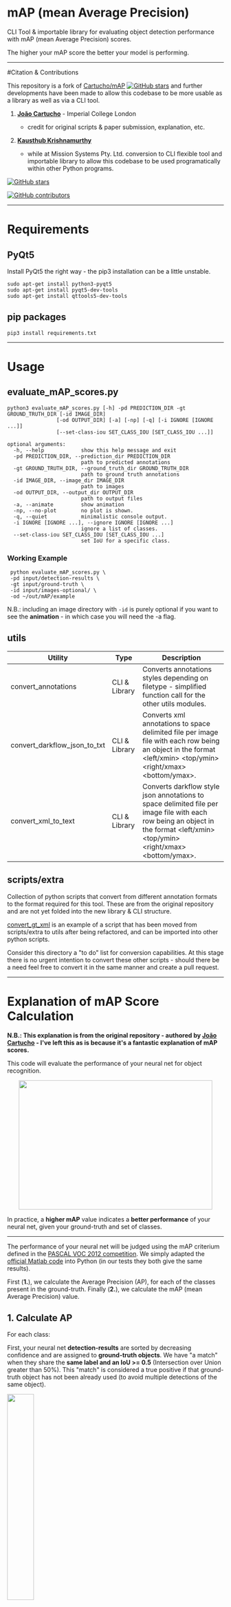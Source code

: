 # mAP (mean Average Precision)

CLI Tool & importable library for evaluating object detection performance with mAP (mean Average Precision) scores.

The higher your mAP score the better your model is performing.

--- 
#Citation & Contributions

This repository is a fork of [Cartucho/mAP](https://github.com/Cartucho/mAP) [![GitHub stars](https://img.shields.io/github/stars/Cartucho/mAP.svg?style=social&label=Stars)](https://github.com/Cartucho/mAP) and further developments have been made to allow this codebase to be more usable as a library as well as via a CLI tool.

1. [**João Cartucho**](https://github.com/Cartucho) - Imperial College London
    - credit for original scripts & paper submission, explanation, etc.

2. [**Kausthub Krishnamurthy**](https://github.com/KausthubK)
    - while at Mission Systems Pty. Ltd. conversion to CLI flexible tool and importable library to allow this codebase to be used programatically within other Python programs.

[![GitHub stars](https://img.shields.io/github/stars/mission-systems-pty-ltd/mAP.svg?style=social&label=Stars)](https://github.com/mission-systems-pty-ltd/mAP)

[![GitHub contributors](https://img.shields.io/github/contributors/mission-systems-pty-ltd/mAP.svg)](https://github.com/mission-systems-pty-ltd/mAP/graphs/contributors)

---

# Requirements

## PyQt5
Install PyQt5 the right way - the pip3 installation can be a little unstable.
```
sudo apt-get install python3-pyqt5  
sudo apt-get install pyqt5-dev-tools
sudo apt-get install qttools5-dev-tools
```

## pip packages
```
pip3 install requirements.txt
```


---

# Usage

## evaluate_mAP_scores.py

```
python3 evaluate_mAP_scores.py [-h] -pd PREDICTION_DIR -gt GROUND_TRUTH_DIR [-id IMAGE_DIR]
                [-od OUTPUT_DIR] [-a] [-np] [-q] [-i IGNORE [IGNORE ...]]
                [--set-class-iou SET_CLASS_IOU [SET_CLASS_IOU ...]]

optional arguments:
  -h, --help            show this help message and exit
  -pd PREDICTION_DIR, --prediction_dir PREDICTION_DIR
                        path to predicted annotations
  -gt GROUND_TRUTH_DIR, --ground_truth_dir GROUND_TRUTH_DIR
                        path to ground truth annotations
  -id IMAGE_DIR, --image_dir IMAGE_DIR
                        path to images
  -od OUTPUT_DIR, --output_dir OUTPUT_DIR
                        path to output files
  -a, --animate         show animation
  -np, --no-plot        no plot is shown.
  -q, --quiet           minimalistic console output.
  -i IGNORE [IGNORE ...], --ignore IGNORE [IGNORE ...]
                        ignore a list of classes.
  --set-class-iou SET_CLASS_IOU [SET_CLASS_IOU ...]
                        set IoU for a specific class.
```

### Working Example
```
 python evaluate_mAP_scores.py \
 -pd input/detection-results \
 -gt input/ground-truth \
 -id input/images-optional/ \
 -od ~/out/mAP/example
```
N.B.: including an image directory with ```-id``` is purely optional if you want to see the **animation** - in which case you will need the -a flag.


## utils
| Utility | Type | Description |
| ------- | ------- | ------- |
| convert_annotations | CLI & Library | Converts annotations styles depending on filetype - simplified function call for the other utils modules. |
| convert_darkflow_json_to_txt | CLI & Library | Converts xml annotations to space delimited file per image file with each row being an object in the format <class> <left/xmin> <top/ymin> <right/xmax> <bottom/ymax>.|
| convert_xml_to_text | CLI & Library | Converts darkflow style json annotations to space delimited file per image file with each row being an object in the format <class> <left/xmin> <top/ymin> <right/xmax> <bottom/ymax>.|

## scripts/extra
Collection of python scripts that convert from different annotation formats to the format required for this tool.
These are from the original repository and are not yet folded into the new library & CLI structure.

[convert_gt_xml](utils/convert_gt_xml.py) is an example of a script that has been moved from scripts/extra to utils after being refactored, and can be imported into other python scripts.

Consider this directory a "to do" list for conversion capabilities. At this stage there is no urgent intention to convert these other scripts - should there be a need feel free to convert it in the same manner and create a pull request. 

---

# Explanation of mAP Score Calculation

**N.B.: This explanation is from the original repository - authored by  [João Cartucho](https://github.com/Cartucho) - I've left this as is because it's a fantastic explanation of mAP scores.**

This code will evaluate the performance of your neural net for object recognition.

<p align="center">
  <img src="https://user-images.githubusercontent.com/15831541/37559643-6738bcc8-2a21-11e8-8a07-ed836f19c5d9.gif" width="450" height="300" />
</p>

In practice, a **higher mAP** value indicates a **better performance** of your neural net, given your ground-truth and set of classes.

---

The performance of your neural net will be judged using the mAP criterium defined in the [PASCAL VOC 2012 competition](http://host.robots.ox.ac.uk/pascal/VOC/voc2012/). We simply adapted the [official Matlab code](http://host.robots.ox.ac.uk/pascal/VOC/voc2012/#devkit) into Python (in our tests they both give the same results).

First (**1.**), we calculate the Average Precision (AP), for each of the classes present in the ground-truth. Finally (**2.**), we calculate the mAP (mean Average Precision) value.

## 1. Calculate AP

For each class:

First, your neural net **detection-results** are sorted by decreasing confidence and are assigned to **ground-truth objects**. We have "a match" when they share the **same label and an IoU >= 0.5** (Intersection over Union greater than 50%). This "match" is considered a true positive if that ground-truth object has not been already used (to avoid multiple detections of the same object). 

<img src="https://user-images.githubusercontent.com/15831541/37725175-45b9e1a6-2d2a-11e8-8c15-2fb4d716ca9a.png" width="35%" height="35%" />

Using this criterium, we calculate the precision/recall curve. E.g:

<img src="https://user-images.githubusercontent.com/15831541/43008995-64dd53ce-8c34-11e8-8a2c-4567b1311910.png" width="45%" height="45%" />

Then we compute a version of the measured precision/recall curve with **precision monotonically decreasing** (shown in light red), by setting the precision for recall `r` to the maximum precision obtained for any recall `r' > r`.

Finally, we compute the AP as the **area under this curve** (shown in light blue) by numerical integration.
No approximation is involved since the curve is piecewise constant.


## 2. Calculate mAP

We calculate the mean of all the AP's, resulting in an mAP value from 0 to 100%. E.g:

<img src="https://user-images.githubusercontent.com/15831541/38933241-5f9556ae-4310-11e8-9d47-cb205f9b103b.png"/>

<img src="https://user-images.githubusercontent.com/15831541/38933180-366b6fca-4310-11e8-99b9-17ad4b159b86.png" />

---

# Annotation Format
**This section is an excerpt from the original.**

In the [scripts/extra](https://github.com/Cartucho/mAP/tree/master/scripts/extra) folder you can find additional scripts to convert **PASCAL VOC**, **darkflow** and **YOLO** files into the required format.

## Create the ground-truth files

- Create a separate ground-truth text file for each image.
- Use **matching names** for the files (e.g. image: "image_1.jpg", ground-truth: "image_1.txt").
- In these files, each line should be in the following format:
    ```
    <class_name> <left> <top> <right> <bottom> [<difficult>]
    ```
- The `difficult` parameter is optional, use it if you want the calculation to ignore a specific detection.
- E.g. "image_1.txt":
    ```
    tvmonitor 2 10 173 238
    book 439 157 556 241
    book 437 246 518 351 difficult
    pottedplant 272 190 316 259
    ```

## Create the detection-results files

- Create a separate detection-results text file for each image.
- Use **matching names** for the files (e.g. image: "image_1.jpg", detection-results: "image_1.txt").
- In these files, each line should be in the following format:
    ```
    <class_name> <confidence> <left> <top> <right> <bottom>
    ```
- E.g. "image_1.txt":
    ```
    tvmonitor 0.471781 0 13 174 244
    cup 0.414941 274 226 301 265
    book 0.460851 429 219 528 247
    chair 0.292345 0 199 88 436
    book 0.269833 433 260 506 336
    ```


---
